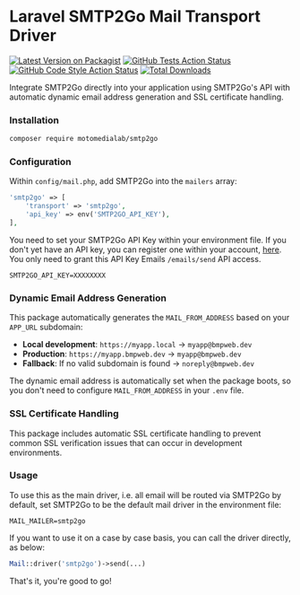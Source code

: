# Laravel SMTP2Go Mail Transport Driver

[![Latest Version on Packagist](https://img.shields.io/packagist/v/motomedialab/smtp2go.svg?style=flat-square)](https://packagist.org/packages/motomedialab/smtp2go)
[![GitHub Tests Action Status](https://img.shields.io/github/actions/workflow/status/motomedialab/smtp2go/run-tests.yml?branch=main&label=tests&style=flat-square)](https://github.com/motomedialab/smtp2go/actions?query=workflow%3Arun-tests+branch%3Amain)
[![GitHub Code Style Action Status](https://img.shields.io/github/actions/workflow/status/motomedialab/smtp2go/code-style.yml?branch=main&label=code%20style&style=flat-square)](https://github.com/motomedialab/smtp2go/actions?query=workflow%3A"Fix+PHP+code+style+issues"+branch%3Amain)
[![Total Downloads](https://img.shields.io/packagist/dt/motomedialab/smtp2go.svg?style=flat-square)](https://packagist.org/packages/motomedialab/smtp2go)

Integrate SMTP2Go directly into your application using SMTP2Go's API with automatic dynamic email address generation and SSL certificate handling.

### Installation

```bash
composer require motomedialab/smtp2go
```

### Configuration

Within `config/mail.php`, add SMTP2Go into the `mailers` array:

```php
'smtp2go' => [
    'transport' => 'smtp2go',
    'api_key' => env('SMTP2GO_API_KEY'),
],
```

You need to set your SMTP2Go API Key within your environment file. If you don't yet have an API key, you can register one within your account, [here](https://app.smtp2go.com/sending/apikeys/).
You only need to grant this API Key Emails `/emails/send` API access.

```env
SMTP2GO_API_KEY=XXXXXXXX
```

### Dynamic Email Address Generation

This package automatically generates the `MAIL_FROM_ADDRESS` based on your `APP_URL` subdomain:

- **Local development**: `https://myapp.local` → `myapp@bmpweb.dev`
- **Production**: `https://myapp.bmpweb.dev` → `myapp@bmpweb.dev`
- **Fallback**: If no valid subdomain is found → `noreply@bmpweb.dev`

The dynamic email address is automatically set when the package boots, so you don't need to configure `MAIL_FROM_ADDRESS` in your `.env` file.

### SSL Certificate Handling

This package includes automatic SSL certificate handling to prevent common SSL verification issues that can occur in development environments.

### Usage

To use this as the main driver, i.e. all email will be routed via SMTP2Go by default, set
SMTP2Go to be the default mail driver in the environment file:

```env
MAIL_MAILER=smtp2go
```

If you want to use it on a case by case basis, you can call the driver directly, as below:

```php
Mail::driver('smtp2go')->send(...)
```

That's it, you're good to go!
